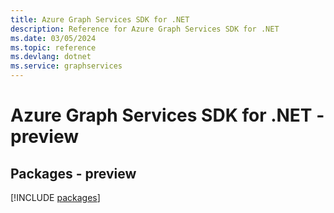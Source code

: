 ```yaml
---
title: Azure Graph Services SDK for .NET
description: Reference for Azure Graph Services SDK for .NET
ms.date: 03/05/2024
ms.topic: reference
ms.devlang: dotnet
ms.service: graphservices
---
```

# Azure Graph Services SDK for .NET - preview
## Packages - preview
[!INCLUDE [packages](graph-services-index.md)]